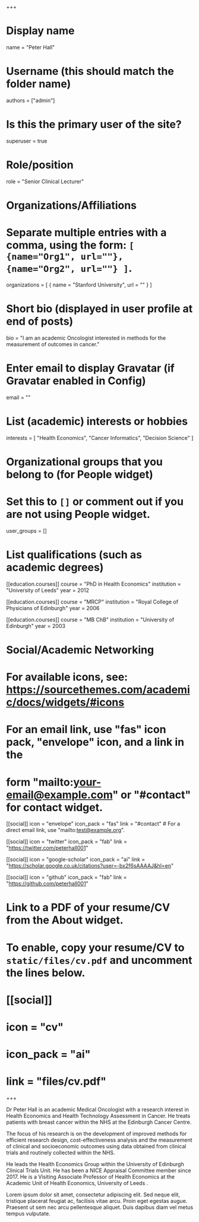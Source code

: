 +++
# Display name
name = "Peter Hall"

# Username (this should match the folder name)
authors = ["admin"]

# Is this the primary user of the site?
superuser = true

# Role/position
role = "Senior Clinical Lecturer"

# Organizations/Affiliations
#   Separate multiple entries with a comma, using the form: `[ {name="Org1", url=""}, {name="Org2", url=""} ]`.
organizations = [ { name = "Stanford University", url = "" } ]

# Short bio (displayed in user profile at end of posts)
bio = "I am an academic Oncologist interested in methods for the measurement of outcomes in cancer."

# Enter email to display Gravatar (if Gravatar enabled in Config)
email = ""

# List (academic) interests or hobbies
interests = [
  "Health Economics",
  "Cancer Informatics",
  "Decision Science"
]

# Organizational groups that you belong to (for People widget)
#   Set this to `[]` or comment out if you are not using People widget.
user_groups = []

# List qualifications (such as academic degrees)
[[education.courses]]
  course = "PhD in Health Economics"
  institution = "University of Leeds"
  year = 2012

[[education.courses]]
  course = "MRCP"
  institution = "Royal College of Physicians of Edinburgh"
  year = 2006

[[education.courses]]
  course = "MB ChB"
  institution = "University of Edinburgh"
  year = 2003

# Social/Academic Networking
# For available icons, see: https://sourcethemes.com/academic/docs/widgets/#icons
#   For an email link, use "fas" icon pack, "envelope" icon, and a link in the
#   form "mailto:your-email@example.com" or "#contact" for contact widget.

[[social]]
  icon = "envelope"
  icon_pack = "fas"
  link = "#contact"  # For a direct email link, use "mailto:test@example.org".

[[social]]
  icon = "twitter"
  icon_pack = "fab"
  link = "https://twitter.com/peterhall001"

[[social]]
  icon = "google-scholar"
  icon_pack = "ai"
  link = "https://scholar.google.co.uk/citations?user=-bx2f6sAAAAJ&hl=en"

[[social]]
  icon = "github"
  icon_pack = "fab"
  link = "https://github.com/peterhall001"

# Link to a PDF of your resume/CV from the About widget.
# To enable, copy your resume/CV to `static/files/cv.pdf` and uncomment the lines below.
# [[social]]
#   icon = "cv"
#   icon_pack = "ai"
#   link = "files/cv.pdf"

+++

Dr Peter Hall is an academic Medical Oncologist with a research interest in Health Economics and Health Technology Assessment in Cancer. He treats patients with breast cancer within the NHS at the Edinburgh Cancer Centre.

The focus of his research is on the development of improved methods for efficient research design, cost-effectiveness analysis and the measurement of clinical and socioeconomic outcomes using data obtained from clinical trials and routinely collected within the NHS. 

He leads the Health Economics Group within the University of Edinburgh Clinical Trials Unit. He has been a NICE Appraisal Committee member since 2017. He is a Visiting Associate Professor of Health Economics at the Academic Unit of Health Economics, University of Leeds .

Lorem ipsum dolor sit amet, consectetur adipiscing elit. Sed neque elit, tristique placerat feugiat ac, facilisis vitae arcu. Proin eget egestas augue. Praesent ut sem nec arcu pellentesque aliquet. Duis dapibus diam vel metus tempus vulputate. 
